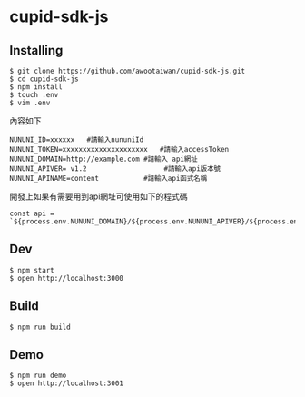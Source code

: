 cupid-sdk-js
===
## Installing
```
$ git clone https://github.com/awootaiwan/cupid-sdk-js.git
$ cd cupid-sdk-js
$ npm install
$ touch .env
$ vim .env
```
內容如下
```
NUNUNI_ID=xxxxxx   #請輸入nununiId
NUNUNI_TOKEN=xxxxxxxxxxxxxxxxxxxxx   #請輸入accessToken
NUNUNI_DOMAIN=http://example.com #請輸入 api網址
NUNUNI_APIVER= v1.2                   #請輸入api版本號
NUNUNI_APINAME=content           #請輸入api函式名稱
```

開發上如果有需要用到api網址可使用如下的程式碼
```
const api = `${process.env.NUNUNI_DOMAIN}/${process.env.NUNUNI_APIVER}/${process.env.NUNUNI_ID}/${process.env.NUNUNI_APINAME}`;
```

## Dev
```
$ npm start
$ open http://localhost:3000
```

## Build
```
$ npm run build
```

## Demo
```
$ npm run demo
$ open http://localhost:3001
```